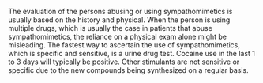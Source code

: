 The evaluation of the persons abusing or using sympathomimetics is usually based on the history and physical. When the person is using multiple drugs, which is usually the case in patients that abuse sympathomimetics, the reliance on a physical exam alone might be misleading. The fastest way to ascertain the use of sympathomimetics, which is specific and sensitive, is a urine drug test. Cocaine use in the last 1 to 3 days will typically be positive. Other stimulants are not sensitive or specific due to the new compounds being synthesized on a regular basis.
